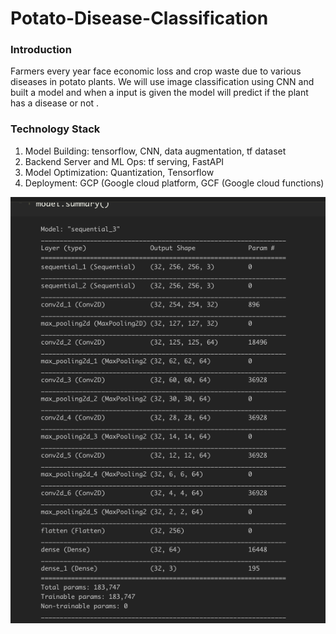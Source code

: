 # Potato-Disease-Classification

### Introduction
 Farmers every year face economic loss and crop waste due to various diseases in potato plants. We will use image classification using CNN and built a model and when  a input is given the model will predict if the plant has a disease or not .
 
 ### Technology Stack
1. Model Building: tensorflow, CNN, data augmentation, tf dataset
2. Backend Server and ML Ops: tf serving, FastAPI
3. Model Optimization: Quantization, Tensorflow
4. Deployment: GCP (Google cloud platform, GCF (Google cloud functions)

![image](https://github.com/ask-santosh/Potato-Disease-Classification-/blob/main/Screenshot%202021-08-30%20at%209.45.15%20PM.png)
